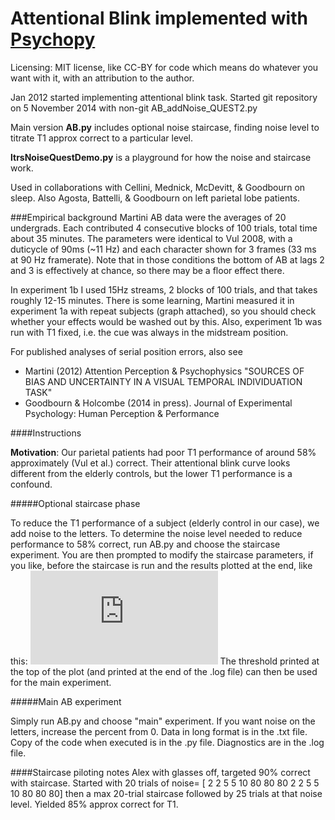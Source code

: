 Attentional Blink implemented with [Psychopy](https://github.com/psychopy/psychopy)
============================
Licensing: MIT license, like CC-BY for code which means do whatever you want with it, with an attribution to the author.

Jan 2012 started implementing attentional blink task. Started git repository on 5 November 2014 with non-git AB_addNoise_QUEST2.py

Main version **AB.py** includes optional noise staircase, finding noise level to titrate T1 approx correct to a particular level.

**ltrsNoiseQuestDemo.py** is a playground for how the noise and staircase work. 

Used in collaborations with Cellini, Mednick, McDevitt, & Goodbourn on sleep. Also Agosta, Battelli, & Goodbourn on left parietal lobe patients.

###Empirical background
Martini AB data were the averages of 20 undergrads. Each contributed 4 consecutive blocks of 100 trials, total time about 35 minutes. The parameters were identical to Vul 2008, 
with a duticycle of 90ms (~11 Hz) and each character shown for 3 frames (33 ms at 90 Hz framerate). Note that in those conditions the bottom of AB at lags 2 and 3 is effectively at chance, so there may be a floor effect there.

In experiment 1b I used 15Hz streams, 2 blocks of 100 trials, and that takes roughly 12-15 minutes.
There is some learning, Martini  measured it in experiment 1a with repeat subjects (graph attached), so you should check whether your effects would be washed out by this. 
Also, experiment 1b was run with T1 fixed, i.e. the cue was always in the midstream position.

For published analyses of serial position errors, also see 
* Martini (2012) Attention Perception & Psychophysics "SOURCES OF BIAS AND UNCERTAINTY IN A VISUAL TEMPORAL INDIVIDUATION TASK"
* Goodbourn & Holcombe (2014 in press).  Journal of Experimental Psychology: Human Perception & Performance



####Instructions

**Motivation**: Our parietal patients had poor T1 performance of around 58% approximately (Vul et al.) correct. Their attentional blink curve looks different from the elderly controls, but the lower T1 performance is a confound. 

#####Optional staircase phase

To reduce the T1 performance of a subject (elderly control in our case), we add noise to the letters. To determine the noise level needed to reduce performance to 58% correct, run AB.py and choose the staircase experiment. You are then prompted to modify the staircase parameters, if you like, before the staircase is run and the results plotted at the end, like this: 
![staircase plot](https://github.com/alexholcombe/attentional-blink/blob/master/test_staircase_plot.pdf "staircase plot")
The threshold printed at the top of the plot (and printed at the end of the .log file) can then be used for the main experiment. 

#####Main AB experiment

Simply run AB.py and choose "main" experiment. If you want noise on the letters, increase the percent from 0. Data in long format is in the <subject details>.txt file. Copy of the code when executed is in the <subject details>.py file. Diagnostics are in the .log file.

####Staircase piloting notes
Alex with glasses off, targeted 90% correct with staircase.
Started with 20 trials of noise= [ 2  2  5  5 10 80 80 80  2  2  5  5 10 80 80 80] then a max 20-trial staircase followed by 25 trials at that noise level. Yielded 85% approx correct for T1.